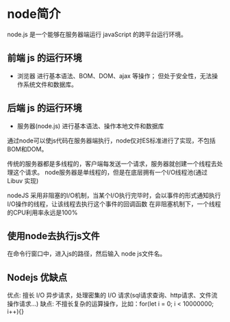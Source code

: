 # node简介

node.js 是一个能够在服务器端运行 javaScript 的跨平台运行环境。

## 前端 js 的运行环境

- 浏览器
进行基本语法、BOM、DOM、ajax 等操作；
但处于安全性，无法操作系统文件和数据库。

## 后端 js 的运行环境

- 服务器(node.js)
进行基本语法、操作本地文件和数据库

通过node可以使js代码在服务器端执行，node仅对ES标准进行了实现，不包括BOM和DOM。

传统的服务器都是多线程的，客户端每发送一个请求，服务器就创建一个线程去处理这个请求。
node服务器是单线程的，但是在底层拥有一个I/O线程池(通过 Libuv 实现)

nodeJS 采用非阻塞的I/O机制，当某个I/O执行完毕时，会以事件的形式通知执行I/O操作的线程，让该线程去执行这个事件的回调函数
在非阻塞机制下，一个线程的CPU利用率永远是100%

## 使用node去执行js文件

在命令行窗口中，进入js的路径，然后输入 node js文件名。

## Nodejs 优缺点

优点: 擅长 I/O 异步请求，处理密集的 I/O 请求(sql请求查询、http请求、文件流操作请求...)
缺点: 不擅长复杂的运算操作，比如：for(let i = 0; i < 10000000; i++){}
